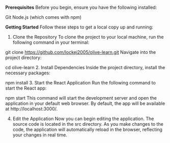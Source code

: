 **Prerequisites**
Before you begin, ensure you have the following installed:

Git
Node.js (which comes with npm)

**Getting Started**
Follow these steps to get a local copy up and running:

1. Clone the Repository
To clone the project to your local machine, run the following command in your terminal:

git clone https://github.com/lockej2005/olive-learn.git
Navigate into the project directory:

cd olive-learn
2. Install Dependencies
Inside the project directory, install the necessary packages:

npm install
3. Start the React Application
Run the following command to start the React app:

npm start
This command will start the development server and open the application in your default web browser. By default, the app will be available at http://localhost:3000/.

4. Edit the Application
Now you can begin editing the application. The source code is located in the src directory. As you make changes to the code, the application will automatically reload in the browser, reflecting your changes in real time.
